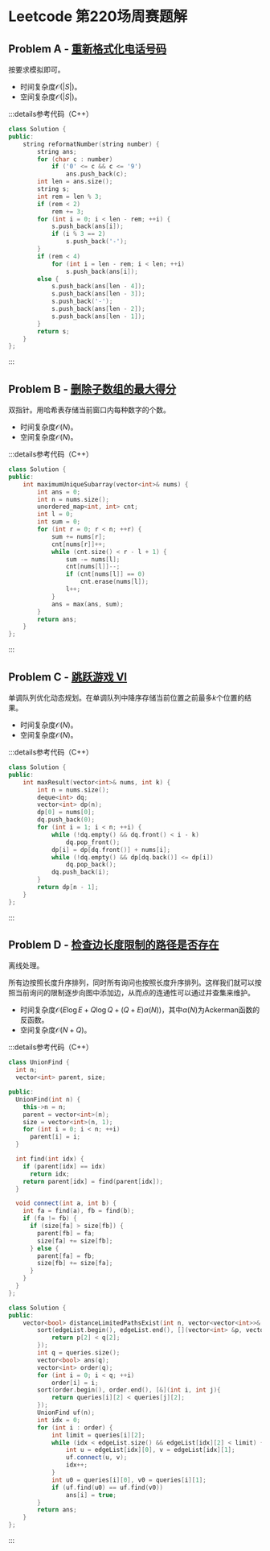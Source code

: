 # Leetcode 第220场周赛题解

## Problem A - [重新格式化电话号码](https://leetcode.cn/problems/reformat-phone-number/)

按要求模拟即可。

- 时间复杂度$\mathcal{O}(|S|)$。
- 空间复杂度$\mathcal{O}(|S|)$。

:::details参考代码（C++）

```cpp
class Solution {
public:
    string reformatNumber(string number) {
        string ans;
        for (char c : number)
            if ('0' <= c && c <= '9')
                ans.push_back(c);
        int len = ans.size();
        string s;
        int rem = len % 3;
        if (rem < 2)
            rem += 3;
        for (int i = 0; i < len - rem; ++i) {
            s.push_back(ans[i]);
            if (i % 3 == 2)
                s.push_back('-');
        }
        if (rem < 4)
            for (int i = len - rem; i < len; ++i)
                s.push_back(ans[i]);
        else {
            s.push_back(ans[len - 4]);
            s.push_back(ans[len - 3]);
            s.push_back('-');
            s.push_back(ans[len - 2]);
            s.push_back(ans[len - 1]);
        }
        return s;
    }
};
```

:::

## Problem B - [删除子数组的最大得分](https://leetcode.cn/problems/maximum-erasure-value/)

双指针。用哈希表存储当前窗口内每种数字的个数。

- 时间复杂度$\mathcal{O}(N)$。
- 空间复杂度$\mathcal{O}(N)$。

:::details参考代码（C++）

```cpp
class Solution {
public:
    int maximumUniqueSubarray(vector<int>& nums) {
        int ans = 0;
        int n = nums.size();
        unordered_map<int, int> cnt;
        int l = 0;
        int sum = 0;
        for (int r = 0; r < n; ++r) {
            sum += nums[r];
            cnt[nums[r]]++;
            while (cnt.size() < r - l + 1) {
                sum -= nums[l];
                cnt[nums[l]]--;
                if (cnt[nums[l]] == 0)
                    cnt.erase(nums[l]);
                l++;
            }
            ans = max(ans, sum);
        }
        return ans;
    }
};
```

:::

## Problem C - [跳跃游戏 VI](https://leetcode.cn/problems/jump-game-vi/)

单调队列优化动态规划。在单调队列中降序存储当前位置之前最多$k$个位置的结果。

- 时间复杂度$\mathcal{O}(N)$。
- 空间复杂度$\mathcal{O}(N)$。

:::details参考代码（C++）

```cpp
class Solution {
public:
    int maxResult(vector<int>& nums, int k) {
        int n = nums.size();
        deque<int> dq;
        vector<int> dp(n);
        dp[0] = nums[0];
        dq.push_back(0);
        for (int i = 1; i < n; ++i) {
            while (!dq.empty() && dq.front() < i - k) 
                dq.pop_front();
            dp[i] = dp[dq.front()] + nums[i];
            while (!dq.empty() && dp[dq.back()] <= dp[i])
                dq.pop_back();
            dq.push_back(i);
        }
        return dp[n - 1];
    }
};
```

:::

## Problem D - [检查边长度限制的路径是否存在](https://leetcode.cn/problems/checking-existence-of-edge-length-limited-paths/)

离线处理。

所有边按照长度升序排列，同时所有询问也按照长度升序排列。这样我们就可以按照当前询问的限制逐步向图中添加边，从而点的连通性可以通过并查集来维护。

- 时间复杂度$\mathcal{O}(E\log E+Q\log Q+(Q+E)\alpha(N))$，其中$\alpha(N)$为Ackerman函数的反函数。
- 空间复杂度$\mathcal{O}(N+Q)$。

:::details参考代码（C++）

```cpp
class UnionFind {
  int n;
  vector<int> parent, size;

public:
  UnionFind(int n) {
    this->n = n;
    parent = vector<int>(n);
    size = vector<int>(n, 1);
    for (int i = 0; i < n; ++i)
      parent[i] = i;
  }

  int find(int idx) {
    if (parent[idx] == idx)
      return idx;
    return parent[idx] = find(parent[idx]);
  }

  void connect(int a, int b) {
    int fa = find(a), fb = find(b);
    if (fa != fb) {
      if (size[fa] > size[fb]) {
        parent[fb] = fa;
        size[fa] += size[fb];
      } else {
        parent[fa] = fb;
        size[fb] += size[fa];
      }
    }
  }
};

class Solution {
public:
    vector<bool> distanceLimitedPathsExist(int n, vector<vector<int>>& edgeList, vector<vector<int>>& queries) {
        sort(edgeList.begin(), edgeList.end(), [](vector<int> &p, vector<int> &q){
            return p[2] < q[2];
        });
        int q = queries.size();
        vector<bool> ans(q);
        vector<int> order(q);
        for (int i = 0; i < q; ++i)
            order[i] = i;
        sort(order.begin(), order.end(), [&](int i, int j){
            return queries[i][2] < queries[j][2]; 
        });
        UnionFind uf(n);
        int idx = 0;
        for (int i : order) {
            int limit = queries[i][2];
            while (idx < edgeList.size() && edgeList[idx][2] < limit) {
                int u = edgeList[idx][0], v = edgeList[idx][1];
                uf.connect(u, v);
                idx++;
            }
            int u0 = queries[i][0], v0 = queries[i][1];
            if (uf.find(u0) == uf.find(v0))
                ans[i] = true;
        }
        return ans;
    }
};
```

:::
